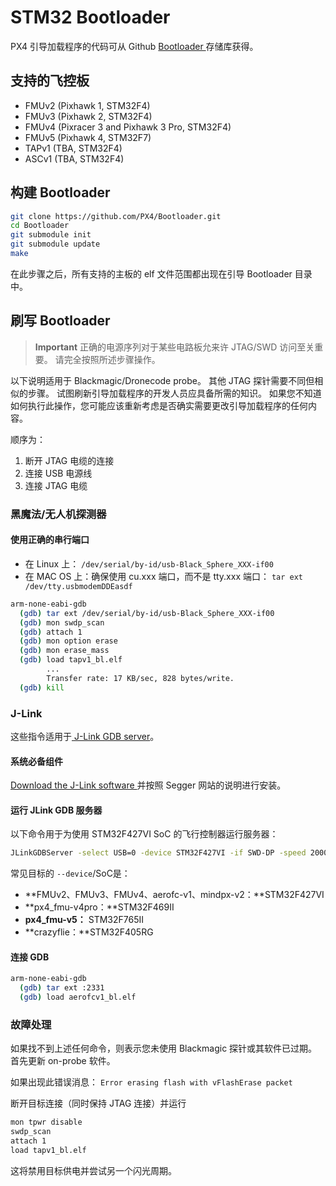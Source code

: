 # STM32 Bootloader

PX4 引导加载程序的代码可从 Github [ Bootloader ](https://github.com/px4/bootloader)存储库获得。

## 支持的飞控板

* FMUv2 (Pixhawk 1, STM32F4)
* FMUv3 (Pixhawk 2, STM32F4)
* FMUv4 (Pixracer 3 and Pixhawk 3 Pro, STM32F4)
* FMUv5 (Pixhawk 4, STM32F7)
* TAPv1 (TBA, STM32F4)
* ASCv1 (TBA, STM32F4)

## 构建 Bootloader

```bash
git clone https://github.com/PX4/Bootloader.git
cd Bootloader
git submodule init
git submodule update
make
```

在此步骤之后，所有支持的主板的 elf 文件范围都出现在引导 Bootloader 目录中。

## 刷写 Bootloader

> **Important** 正确的电源序列对于某些电路板允来许 JTAG/SWD 访问至关重要。 请完全按照所述步骤操作。

以下说明适用于 Blackmagic/Dronecode probe。 其他 JTAG 探针需要不同但相似的步骤。 试图刷新引导加载程序的开发人员应具备所需的知识。 如果您不知道如何执行此操作，您可能应该重新考虑是否确实需要更改引导加载程序的任何内容。

顺序为：

1. 断开 JTAG 电缆的连接
2. 连接 USB 电源线
3. 连接 JTAG 电缆

### 黑魔法/无人机探测器

#### 使用正确的串行端口

* 在 Linux 上： ```/dev/serial/by-id/usb-Black_Sphere_XXX-if00```
* 在 MAC OS 上：确保使用 cu.xxx 端口，而不是 tty.xxx 端口： ```tar ext /dev/tty.usbmodemDDEasdf```

```bash
arm-none-eabi-gdb
  (gdb) tar ext /dev/serial/by-id/usb-Black_Sphere_XXX-if00
  (gdb) mon swdp_scan
  (gdb) attach 1
  (gdb) mon option erase
  (gdb) mon erase_mass
  (gdb) load tapv1_bl.elf
        ...
        Transfer rate: 17 KB/sec, 828 bytes/write.
  (gdb) kill
```

### J-Link

这些指令适用于[ J-Link GDB server](https://www.segger.com/jlink-gdb-server.html)。

#### 系统必备组件

[ Download the J-Link software ](https://www.segger.com/downloads/jlink)并按照 Segger 网站的说明进行安装。

#### 运行 JLink GDB 服务器

以下命令用于为使用 STM32F427VI SoC 的飞行控制器运行服务器：

```bash
JLinkGDBServer -select USB=0 -device STM32F427VI -if SWD-DP -speed 20000
```

常见目标的 `--device`/SoC是：

* **FMUv2、FMUv3、FMUv4、aerofc-v1、mindpx-v2：**STM32F427VI
* **px4_fmu-v4pro：**STM32F469II
* **px4_fmu-v5：** STM32F765II
* **crazyflie：**STM32F405RG

#### 连接 GDB

```bash
arm-none-eabi-gdb
  (gdb) tar ext :2331
  (gdb) load aerofcv1_bl.elf
```

### 故障处理

如果找不到上述任何命令，则表示您未使用 Blackmagic 探针或其软件已过期。 首先更新 on-probe 软件。

如果出现此错误消息： ```Error erasing flash with vFlashErase packet```

断开目标连接（同时保持 JTAG 连接）并运行

```bash
mon tpwr disable
swdp_scan
attach 1
load tapv1_bl.elf
```

这将禁用目标供电并尝试另一个闪光周期。